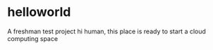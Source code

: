 # helloworld
A freshman test project
hi human, this place is ready to start a cloud computing space
